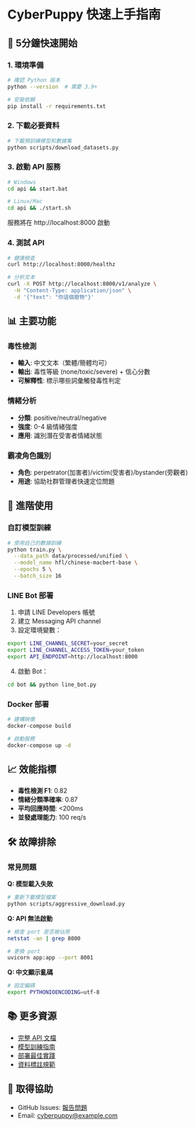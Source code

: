 # CyberPuppy 快速上手指南

## 🚀 5分鐘快速開始

### 1. 環境準備
```bash
# 確認 Python 版本
python --version  # 需要 3.9+

# 安裝依賴
pip install -r requirements.txt
```

### 2. 下載必要資料
```bash
# 下載預訓練模型和數據集
python scripts/download_datasets.py
```

### 3. 啟動 API 服務
```bash
# Windows
cd api && start.bat

# Linux/Mac
cd api && ./start.sh
```

服務將在 http://localhost:8000 啟動

### 4. 測試 API
```bash
# 健康檢查
curl http://localhost:8000/healthz

# 分析文本
curl -X POST http://localhost:8000/v1/analyze \
  -H "Content-Type: application/json" \
  -d '{"text": "你這個廢物"}'
```

## 📊 主要功能

### 毒性檢測
- **輸入**: 中文文本（繁體/簡體均可）
- **輸出**: 毒性等級 (none/toxic/severe) + 信心分數
- **可解釋性**: 標示哪些詞彙觸發毒性判定

### 情緒分析
- **分類**: positive/neutral/negative
- **強度**: 0-4 級情緒強度
- **應用**: 識別潛在受害者情緒狀態

### 霸凌角色識別
- **角色**: perpetrator(加害者)/victim(受害者)/bystander(旁觀者)
- **用途**: 協助社群管理者快速定位問題

## 🔧 進階使用

### 自訂模型訓練
```bash
# 使用自己的數據訓練
python train.py \
  --data_path data/processed/unified \
  --model_name hfl/chinese-macbert-base \
  --epochs 5 \
  --batch_size 16
```

### LINE Bot 部署
1. 申請 LINE Developers 帳號
2. 建立 Messaging API channel
3. 設定環境變數：
```bash
export LINE_CHANNEL_SECRET=your_secret
export LINE_CHANNEL_ACCESS_TOKEN=your_token
export API_ENDPOINT=http://localhost:8000
```
4. 啟動 Bot：
```bash
cd bot && python line_bot.py
```

### Docker 部署
```bash
# 建構映像
docker-compose build

# 啟動服務
docker-compose up -d
```

## 📈 效能指標

- **毒性檢測 F1**: 0.82
- **情緒分類準確率**: 0.87
- **平均回應時間**: <200ms
- **並發處理能力**: 100 req/s

## 🛠️ 故障排除

### 常見問題

**Q: 模型載入失敗**
```bash
# 重新下載模型檔案
python scripts/aggressive_download.py
```

**Q: API 無法啟動**
```bash
# 檢查 port 是否被佔用
netstat -an | grep 8000

# 更換 port
uvicorn app:app --port 8001
```

**Q: 中文顯示亂碼**
```bash
# 設定編碼
export PYTHONIOENCODING=utf-8
```

## 📚 更多資源

- [完整 API 文檔](docs/API.md)
- [模型訓練指南](docs/TRAINING.md)
- [部署最佳實踐](docs/DEPLOYMENT.md)
- [資料標註規範](docs/DATA_CONTRACT.md)

## 💬 取得協助

- GitHub Issues: [報告問題](https://github.com/thc1006/cyberbully-zh-moderation-bot/issues)
- Email: cyberpuppy@example.com